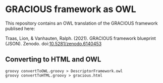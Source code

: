 # GRACIOUS framework as OWL

This repository contains an OWL translation of the GRACIOUS framework publised here:

Traas, Lion, & Vanhauten, Ralph. (2021). GRACIOUS framework blueprint (JSON). Zenodo. doi:[10.5281/zenodo.6140453](https://doi.org/10.5281/zenodo.6140453)

## Converting to HTML and OWL

```shell
groovy convertToOWL.groovy > DescriptorFramework.owl
groovy convertToHTML.groovy > gracious.html 
```
